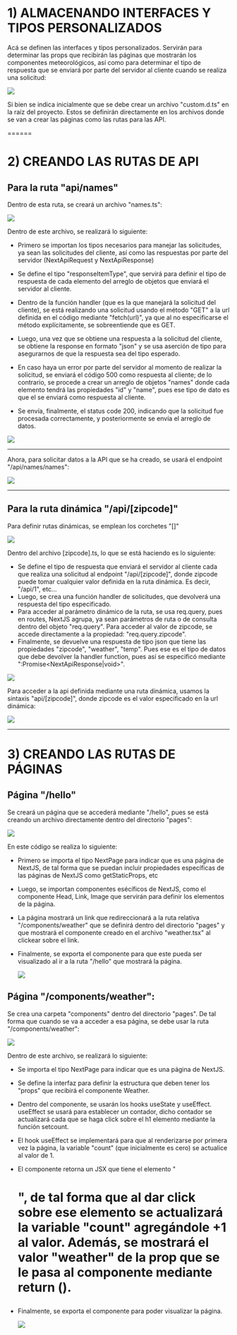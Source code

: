 # 1) ALMACENANDO INTERFACES Y TIPOS PERSONALIZADOS
Acá se definen las interfaces y tipos personalizados. Servirán para determinar las props que recibirán las páginas que mostrarán los componentes meteorológicos, así como para determinar el tipo de respuesta que se enviará por parte del servidor al cliente cuando se realiza una solicitud:

![](https://github.com/DianaLlamoca/C8288---ACTIVIDADES/blob/main/Imagenes/A11_1.JPG)

Si bien se indica inicialmente que se debe crear un archivo "custom.d.ts" en la raíz del proyecto. Estos se definirán directamente en los archivos donde se van a crear las páginas como las rutas para las API.

======

# 2) CREANDO LAS RUTAS DE API

## Para la ruta "api/names"

Dentro de esta ruta, se creará un archivo "names.ts":

![](https://github.com/DianaLlamoca/C8288---ACTIVIDADES/blob/main/Imagenes/A11_2.JPG)

Dentro de este archivo, se realizará lo siguiente:
* Primero se importan los tipos necesarios para manejar las solicitudes, ya sean las solicitudes del cliente, así como las respuestas por parte del servidor (NextApiRequest y NextApiResponse)
  
* Se define el tipo "responseItemType", que servirá para definir el tipo de respuesta de cada elemento del arreglo de objetos que enviará el servidor al cliente.

* Dentro de la función handler (que es la que manejará la solicitud del cliente), se está realizando una solicitud usando el método "GET" a la url definida en el código mediante "fetch(url)", ya que al no especificarse el método explícitamente, se sobreentiende que es GET.

* Luego, una vez que se obtiene una respuesta a la solicitud del cliente, se obtiene la response en formato "json" y se usa aserción de tipo para asegurarnos de que la respuesta sea del tipo esperado.

* En caso haya un error por parte del servidor al momento de realizar la solicitud, se enviará el código 500 como respuesta al cliente; de lo contrario, se procede a crear un arreglo de objetos "names" donde cada elemento tendrá las propiedades "id" y "name", pues ese tipo de dato es que el se enviará como respuesta al cliente.

* Se envía, finalmente, el status code 200, indicando que la solicitud fue procesada correctamente, y posteriormente se envía el arreglo de datos.
  
![](https://github.com/DianaLlamoca/C8288---ACTIVIDADES/blob/main/Imagenes/A11_3.JPG)

----

Ahora, para solicitar datos a la API que se ha creado, se usará el endpoint "/api/names/names":

![](https://github.com/DianaLlamoca/C8288---ACTIVIDADES/blob/main/Imagenes/A11_4.JPG)

-----

## Para la ruta dinámica "/api/[zipcode]"
Para definir rutas dinámicas, se emplean los corchetes "[]"

![](https://github.com/DianaLlamoca/C8288---ACTIVIDADES/blob/main/Imagenes/A11_5.JPG)

Dentro del archivo [zipcode].ts, lo que se está haciendo es lo siguiente:
* Se define el tipo de respuesta que enviará el servidor al cliente cada que realiza una solicitud al endpoint "/api/[zipcode]", donde zipcode puede tomar cualquier valor definida en la ruta dinámica. Es decir, "/api/1", etc...
* Luego, se crea una función handler de solicitudes, que devolverá una respuesta del tipo especificado.
* Para acceder al parámetro dinámico de la ruta, se usa req.query, pues en routes, NextJS agrupa, ya sean parámetros de ruta o de consulta dentro del objeto "req.query". Para acceder al valor de zipcode, se accede directamente a la propiedad: "req.query.zipcode".
* Finalmente, se devuelve una respuesta de tipo json que tiene las propiedades "zipcode", "weather", "temp". Pues ese es el tipo de datos que debe devolver la handler function, pues así se especificó mediante ":Promise<NextApiResponse<WeatherDetailerType>|void>".
 
![](https://github.com/DianaLlamoca/C8288---ACTIVIDADES/blob/main/Imagenes/I11_6.JPG)

Para acceder a la api definida mediante una ruta dinámica, usamos la sintaxis "api/[zipcode]", donde zipcode es el valor especificado en la url dinámica:

![](https://github.com/DianaLlamoca/C8288---ACTIVIDADES/blob/main/Imagenes/A11_7.JPG)

------

# 3) CREANDO LAS RUTAS DE PÁGINAS

## Página "/hello"

Se creará un página que se accederá mediante "/hello", pues se está creando un archivo directamente dentro del directorio "pages":

![](https://github.com/DianaLlamoca/C8288---ACTIVIDADES/blob/main/Imagenes/A11_8.JPG)

En este código se realiza lo siguiente:
* Primero se importa el tipo NextPage para indicar que es una página de NextJS, de tal forma que se puedan incluir propiedades específicas de las páginas de NextJS como getStaticProps, etc
* Luego, se importan componentes esécíficos de NextJS, como el componente Head, Link, Image que servirán para definir los elementos de la página.
* La página mostrará un link que redireccionará a la ruta relativa "/components/weather" que se definirá dentro del directorio "pages" y que mostrará el componente creado en el archivo "weather.tsx" al clickear sobre el link.
* Finalmente, se exporta el componente para que este pueda ser visualizado al ir a la ruta "/hello" que mostrará la página.

  ![](https://github.com/DianaLlamoca/C8288---ACTIVIDADES/blob/main/Imagenes/A11_9.JPG)

## Página "/components/weather":

Se crea una carpeta "components" dentro del directorio "pages". De tal forma que cuando se va a acceder a esa página, se debe usar la ruta "/components/weather":

![](https://github.com/DianaLlamoca/C8288---ACTIVIDADES/blob/main/Imagenes/A11_10.JPG)

Dentro de este archivo, se realizará lo siguiente:
* Se importa el tipo NextPage para indicar que es una página de NextJS.
* Se define la interfaz para definir la estructura que deben tener los "props" que recibirá el componente Weather.
* Dentro del componente, se usarán los hooks useState y useEffect. useEffect se usará para establecer un contador, dicho contador se actualizará cada que se haga click sobre el h1 elemento mediante la función setcount.
* El hook useEffect se implementará para que al renderizarse por primera vez la página, la variable "count" (que inicialmente es cero) se actualice al valor de 1.
* El componente retorna un JSX que tiene el elemento "<h1>", de tal forma que al dar click sobre ese elemento se actualizará la variable "count" agregándole +1 al valor. Además, se mostrará el valor "weather" de la prop que se le pasa al componente mediante return (<WeatherComponent weather="sunny"/>).
* Finalmente, se exporta el componente para poder visualizar la página.

  ![](https://github.com/DianaLlamoca/C8288---ACTIVIDADES/blob/main/Imagenes/A11_11.JPG)
